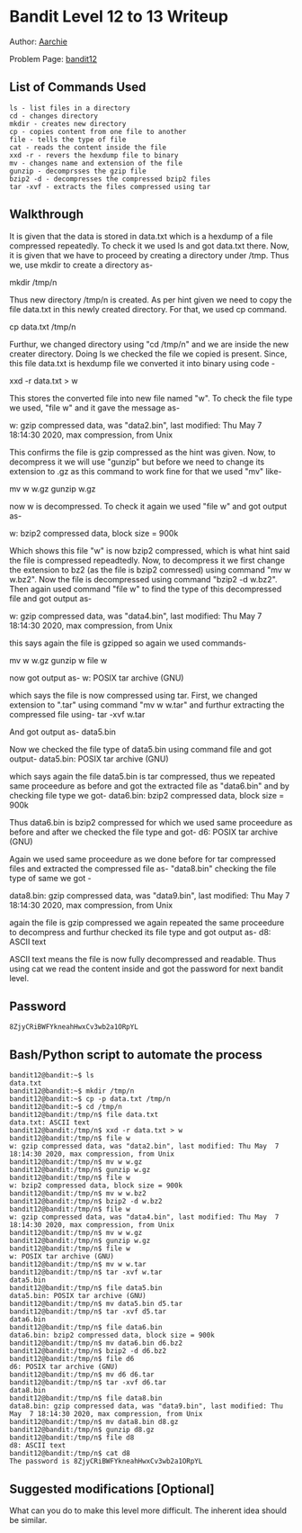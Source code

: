 # Bandit Level 12 to 13 Writeup

Author: [Aarchie](https://github.com/aarchie-r)

Problem Page: [bandit12](https://overthewire.org/bandit/bandit12)

## List of Commands Used
```
ls - list files in a directory
cd - changes directory
mkdir - creates new directory
cp - copies content from one file to another
file - tells the type of file
cat - reads the content inside the file
xxd -r - revers the hexdump file to binary
mv - changes name and extension of the file
gunzip - decomprsses the gzip file
bzip2 -d - decompresses the compressed bzip2 files
tar -xvf - extracts the files compressed using tar

```

## Walkthrough

It is given that the data is stored in data.txt which is a hexdump of a file compressed repeatedly. To check it we used ls and got data.txt there. Now, it is given that we have to proceed by creating a directory under /tmp. Thus we, use mkdir to create a directory as-

mkdir /tmp/n

Thus new directory /tmp/n is created. As per hint given we need to copy the file data.txt in this newly created directory. For that, we used cp command.

cp data.txt /tmp/n


Furthur, we changed directory using "cd /tmp/n" and we are inside the new creater directory. Doing ls we checked the file we copied is present. Since, this file data.txt is hexdump file we converted it into binary using code -

xxd -r data.txt > w

This stores the converted file into new file named "w". To check the file type we used, "file w" and it gave the message as-

w: gzip compressed data, was "data2.bin", last modified: Thu May  7 18:14:30 2020, max compression, from Unix

This confirms the file is gzip compressed as the hint was given. Now, to decompress it we will use "gunzip" but before we need to change its extension to .gz as this command to work fine for that we used "mv" like-

mv w w.gz
gunzip w.gz

now w is decompressed. To check it again we used "file w" and got output as-

w: bzip2 compressed data, block size = 900k

Which shows this file "w" is now bzip2 compressed, which is what hint said the file is compressed repeadtedly. Now, to decompress it we first change the extension to bz2 (as the file is bzip2 comressed) using command "mv w w.bz2". Now the file is decompressed using command "bzip2 -d w.bz2". Then again used command "file w" to find the type of this decompressed file and got output as-

w: gzip compressed data, was "data4.bin", last modified: Thu May  7 18:14:30 2020, max compression, from Unix

this says again the file is gzipped so again we used commands-

mv w w.gz
gunzip w
file w

now got output as-
w: POSIX tar archive (GNU)

which says the file is now compressed using tar. First, we changed extension to ".tar" using command "mv w w.tar" and furthur extracting the compressed file using- 
tar -xvf w.tar

And got output as-
data5.bin

Now we checked the file type of data5.bin using command file and got output-
data5.bin: POSIX tar archive (GNU)

which says again the file data5.bin is tar compressed, thus we repeated same proceedure as before and got the extracted file as "data6.bin" and by checking file type we got-
data6.bin: bzip2 compressed data, block size = 900k

Thus data6.bin is bzip2 compressed for which we used same proceedure as before and after we checked the file type and got-
d6: POSIX tar archive (GNU)

Again we used same proceedure as we done before for tar compressed files and extracted the compressed file as- "data8.bin"
checking the file type of same we got -

data8.bin: gzip compressed data, was "data9.bin", last modified: Thu May  7 18:14:30 2020, max compression, from Unix

again the file is gzip compressed we again repeated the same proceedure to decompress and furthur checked its file type and got output as-
d8: ASCII text

ASCII text means the file is now fully decompressed and readable. Thus using cat we read the content inside and got the password for next bandit level.


## Password
`8ZjyCRiBWFYkneahHwxCv3wb2a1ORpYL`

## Bash/Python script to automate the process
```
bandit12@bandit:~$ ls
data.txt
bandit12@bandit:~$ mkdir /tmp/n
bandit12@bandit:~$ cp -p data.txt /tmp/n
bandit12@bandit:~$ cd /tmp/n
bandit12@bandit:/tmp/n$ file data.txt
data.txt: ASCII text
bandit12@bandit:/tmp/n$ xxd -r data.txt > w
bandit12@bandit:/tmp/n$ file w
w: gzip compressed data, was "data2.bin", last modified: Thu May  7 18:14:30 2020, max compression, from Unix
bandit12@bandit:/tmp/n$ mv w w.gz
bandit12@bandit:/tmp/n$ gunzip w.gz
bandit12@bandit:/tmp/n$ file w
w: bzip2 compressed data, block size = 900k
bandit12@bandit:/tmp/n$ mv w w.bz2
bandit12@bandit:/tmp/n$ bzip2 -d w.bz2
bandit12@bandit:/tmp/n$ file w
w: gzip compressed data, was "data4.bin", last modified: Thu May  7 18:14:30 2020, max compression, from Unix
bandit12@bandit:/tmp/n$ mv w w.gz
bandit12@bandit:/tmp/n$ gunzip w.gz
bandit12@bandit:/tmp/n$ file w
w: POSIX tar archive (GNU)
bandit12@bandit:/tmp/n$ mv w w.tar
bandit12@bandit:/tmp/n$ tar -xvf w.tar
data5.bin
bandit12@bandit:/tmp/n$ file data5.bin
data5.bin: POSIX tar archive (GNU)
bandit12@bandit:/tmp/n$ mv data5.bin d5.tar
bandit12@bandit:/tmp/n$ tar -xvf d5.tar
data6.bin
bandit12@bandit:/tmp/n$ file data6.bin
data6.bin: bzip2 compressed data, block size = 900k
bandit12@bandit:/tmp/n$ mv data6.bin d6.bz2
bandit12@bandit:/tmp/n$ bzip2 -d d6.bz2
bandit12@bandit:/tmp/n$ file d6
d6: POSIX tar archive (GNU)
bandit12@bandit:/tmp/n$ mv d6 d6.tar
bandit12@bandit:/tmp/n$ tar -xvf d6.tar
data8.bin
bandit12@bandit:/tmp/n$ file data8.bin
data8.bin: gzip compressed data, was "data9.bin", last modified: Thu May  7 18:14:30 2020, max compression, from Unix
bandit12@bandit:/tmp/n$ mv data8.bin d8.gz
bandit12@bandit:/tmp/n$ gunzip d8.gz
bandit12@bandit:/tmp/n$ file d8
d8: ASCII text
bandit12@bandit:/tmp/n$ cat d8
The password is 8ZjyCRiBWFYkneahHwxCv3wb2a1ORpYL

```

## Suggested modifications [Optional]
What can you do to make this level more difficult. The inherent idea should be similar.
